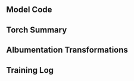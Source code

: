 Model Code
------------




Torch Summary
-------------



Albumentation Transformations
-----------------------------



Training Log
-------------
